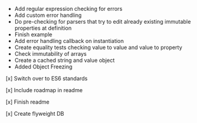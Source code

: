  - Add regular expression checking for errors
 - Add custom error handling
 - Do pre-checking for parsers that try to edit already existing immutable properties at definition
 - Finish example
 - Add error handling callback on instantiation
 - Create equality tests checking value to value and value to property
 - Check immutability of arrays
 - Create a cached string and value object
 - Added Object Freezing


[x] Switch over to ES6 standards

[x] Include roadmap in readme

[x] Finish readme

[x] Create flyweight DB
